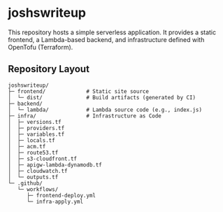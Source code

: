 # joshswriteup

This repository hosts a simple serverless application. It provides a static
frontend, a Lambda-based backend, and infrastructure defined with OpenTofu
(Terraform).

## Repository Layout

```
joshswriteup/
├─ frontend/             # Static site source
│  └─ dist/              # Build artifacts (generated by CI)
├─ backend/
│  └─ lambda/            # Lambda source code (e.g., index.js)
├─ infra/                # Infrastructure as Code
│  ├─ versions.tf
│  ├─ providers.tf
│  ├─ variables.tf
│  ├─ locals.tf
│  ├─ acm.tf
│  ├─ route53.tf
│  ├─ s3-cloudfront.tf
│  ├─ apigw-lambda-dynamodb.tf
│  ├─ cloudwatch.tf
│  └─ outputs.tf
└─ .github/
   └─ workflows/
      ├─ frontend-deploy.yml
      └─ infra-apply.yml
```
